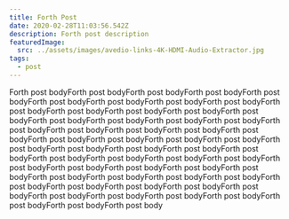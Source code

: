 ```yaml
---
title: Forth Post
date: 2020-02-28T11:03:56.542Z
description: Forth post description
featuredImage:
  src: ../assets/images/avedio-links-4K-HDMI-Audio-Extractor.jpg
tags:
  - post
---
```

Forth post bodyForth post bodyForth post bodyForth post bodyForth post bodyForth post bodyForth post bodyForth post bodyForth post bodyForth post bodyForth post bodyForth post bodyForth post bodyForth post bodyForth post bodyForth post bodyForth post bodyForth post bodyForth post bodyForth post bodyForth post bodyForth post bodyForth post bodyForth post bodyForth post bodyForth post bodyForth post bodyForth post bodyForth post bodyForth post bodyForth post bodyForth post bodyForth post bodyForth post bodyForth post bodyForth post bodyForth post bodyForth post bodyForth post bodyForth post bodyForth post bodyForth post bodyForth post bodyForth post bodyForth post bodyForth post bodyForth post bodyForth post bodyForth post bodyForth post bodyForth post bodyForth post bodyForth post bodyForth post bodyForth post bodyForth post bodyForth post body 

<Image fileName="j-tech" />
